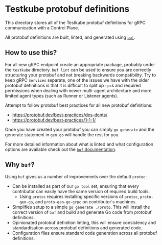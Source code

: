 # Testkube protobuf definitions

This directory stores all of the Testkube protobuf definitions for gRPC communication with a Control Plane.

All protobuf definitions are built, linted, and generated using [`buf`](https://buf.build/).

## How to use this?

For all new gRPC endpoint create an appropriate package, probably under the `testkube` directory.
`buf lint` can be used to ensure you are correctly structuring your protobuf and not breaking backwards compatibility.
Try to keep gRPC `Services` separate, one of the issues we have with the older protobuf definitions is that it is difficult to split up
`rpc`s and required permissions when dealing with newer multi-agent architecture and more limited agent types (such as Runner or Listener agents).

Attempt to follow protobuf best practices for all new protobuf definitions:
- https://protobuf.dev/best-practices/dos-donts/
- https://protobuf.dev/best-practices/1-1-1/

Once you have created your protobuf you can simply `go generate` and the generate statement in `gen.go` will handle the rest for you.

For more detailed information about what is linted and what configuration options are available check out the [`buf` documentation](https://buf.build/docs/).

## Why `buf`?

Using `buf` gives us a number of improvements over the default `protoc`:
- Can be installed as part of our `go tool` set, ensuring that every contributor can easily have the same version of required build tools.
  - Using `protoc` requires installing specific versions of `protoc`, `proto-gen-go`, and `proto-gen-go-grpc` on contributor's machines.
- Simplifies setup to a simple `go generate ./proto`. This will install the correct version of `buf` and build and generate Go code from protobuf definitions.
- Opinionated protobuf definition linting, this will ensure consistency and standardisation across protobuf definitions and generated code.
- Configuration files ensure standard code generation across all protobuf definitions.
